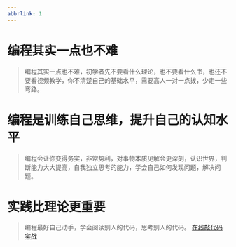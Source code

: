 ```yaml
---
abbrlink: 1
---
```


# 编程其实一点也不难
> 编程其实一点也不难，初学者先不要看什么理论，也不要看什么书，也还不要看视频教学，你不清楚自己的基础水平，需要高人一对一点拨，少走一些弯路。
# 编程是训练自己思维，提升自己的认知水平
> 编程会让你变得务实，非常势利，对事物本质见解会更深刻，认识世界，判断能力大大提高，自我独立思考的能力，学会自己如何发现问题，解决问题。
# 实践比理论更重要
> 编程最好自己动手，学会阅读别人的代码，思考别人的代码。
> [在线敲代码实战](https://www.lanqiao.cn)
